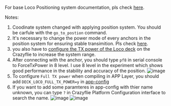 For base Loco Positioning system documentation, pls check [here](https://www.bitcraze.io/documentation/system/positioning/loco-positioning-system/).

Notes:
1. Coodinate system changed with applying position system. You should be carfule with the `go_to_postion` command.
2. It's necessary to change the power mode of every anchors in the position system for ensuring stable transimition. Pls check [here](https://www.bitcraze.io/documentation/repository/crazyflie-firmware/master/userguides/configuration/loco_tx_power/).
3. you also have to [configure the TX power of the Loco deck](https://www.bitcraze.io/documentation/repository/crazyflie-firmware/master/userguides/configuration/loco_tx_power/) on the Crazyflie to increase the system range.
4. After connecting with the anchor, you should type `pf8` in serial console to ForceTxPower in 8 level. I use 8 level in the experiment which shows good performance in the stability and accuracy of the position.
   ![image](https://github.com/Residualstress/Crazyflie_Jevois_RaspberryPi/assets/92587824/e27132f7-6823-48b0-81dc-6a370cdc40a0)
5. To configure `Full TX power` when compiling in APP Layer, you should add `DECK_LOCO_FULL_TX_POWER=y` in [app-config](https://github.com/Residualstress/Crazyflie_Jevois_RaspberryPi/blob/main/Crazyflie/app_stm_jevois_cpx/app-config)
6. If you want to add some paramteres in app-config with thier name unknown, you can type `?` in Crazyflie Platform Configuration interface to search the name.
   ![image](https://github.com/Residualstress/Crazyflie_Jevois_RaspberryPi/assets/92587824/72e081e0-9c41-4568-b842-7ff69afd3d21)
   ![image](https://github.com/Residualstress/Crazyflie_Jevois_RaspberryPi/assets/92587824/5f26d3ae-460a-4582-b7ee-fd1bd8303a94)



